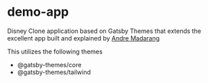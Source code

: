# demo-app

Disney Clone application based on Gatsby Themes that extends the excellent app built and explained by [Andre Madarang](https://www.youtube.com/watch?v=Mr3iH7qTJfk)

This utilizes the following themes
- @gatsby-themes/core
- @gatsby-themes/tailwind
